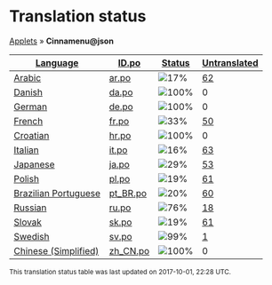 <h1>Translation status</h1>
<p>
  <a href="../tables/README.md">Applets</a> &#187; <b>Cinnamenu@json</b>
</p>

<table>
  <thead>
    <tr>
      <th>
        <a href="#" id="language">Language</a>
      </th>
      <th>
        <a href="#" id="idpo">ID.po</a>
      </th>
      <th>
        <a href="#" id="status">Status</a>
      </th>
      <th>
        <a href="#" id="untranslated">Untranslated</a>
      </th>
    </tr>
  </thead>
  <tbody>
    <tr>
      <td class="language" data-value="Arabic">
        <a href="../tables/ar.md">Arabic</a>
      </td>
      <td class="idpo" data-value="ar">
        <a href="../po/Cinnamenu@json/ar.po">ar.po</a>
      </td>
      <td class="status" data-value="17">
        <img src="http://progressed.io/bar/17" alt="17%" />
      </td>
      <td class="untranslated" data-value="62">
        <a href="../po/Cinnamenu@json/_ar.po">62</a>
      </td>
    </tr>
    <tr>
      <td class="language" data-value="Danish">
        <a href="../tables/da.md">Danish</a>
      </td>
      <td class="idpo" data-value="da">
        <a href="../po/Cinnamenu@json/da.po">da.po</a>
      </td>
      <td class="status" data-value="100">
        <img src="http://progressed.io/bar/100" alt="100%" />
      </td>
      <td class="untranslated" data-value="0">
        0
      </td>
    </tr>
    <tr>
      <td class="language" data-value="German">
        <a href="../tables/de.md">German</a>
      </td>
      <td class="idpo" data-value="de">
        <a href="../po/Cinnamenu@json/de.po">de.po</a>
      </td>
      <td class="status" data-value="100">
        <img src="http://progressed.io/bar/100" alt="100%" />
      </td>
      <td class="untranslated" data-value="0">
        0
      </td>
    </tr>
    <tr>
      <td class="language" data-value="French">
        <a href="../tables/fr.md">French</a>
      </td>
      <td class="idpo" data-value="fr">
        <a href="../po/Cinnamenu@json/fr.po">fr.po</a>
      </td>
      <td class="status" data-value="33">
        <img src="http://progressed.io/bar/33" alt="33%" />
      </td>
      <td class="untranslated" data-value="50">
        <a href="../po/Cinnamenu@json/_fr.po">50</a>
      </td>
    </tr>
    <tr>
      <td class="language" data-value="Croatian">
        <a href="../tables/hr.md">Croatian</a>
      </td>
      <td class="idpo" data-value="hr">
        <a href="../po/Cinnamenu@json/hr.po">hr.po</a>
      </td>
      <td class="status" data-value="100">
        <img src="http://progressed.io/bar/100" alt="100%" />
      </td>
      <td class="untranslated" data-value="0">
        0
      </td>
    </tr>
    <tr>
      <td class="language" data-value="Italian">
        <a href="../tables/it.md">Italian</a>
      </td>
      <td class="idpo" data-value="it">
        <a href="../po/Cinnamenu@json/it.po">it.po</a>
      </td>
      <td class="status" data-value="16">
        <img src="http://progressed.io/bar/16" alt="16%" />
      </td>
      <td class="untranslated" data-value="63">
        <a href="../po/Cinnamenu@json/_it.po">63</a>
      </td>
    </tr>
    <tr>
      <td class="language" data-value="Japanese">
        <a href="../tables/ja.md">Japanese</a>
      </td>
      <td class="idpo" data-value="ja">
        <a href="../po/Cinnamenu@json/ja.po">ja.po</a>
      </td>
      <td class="status" data-value="29">
        <img src="http://progressed.io/bar/29" alt="29%" />
      </td>
      <td class="untranslated" data-value="53">
        <a href="../po/Cinnamenu@json/_ja.po">53</a>
      </td>
    </tr>
    <tr>
      <td class="language" data-value="Polish">
        <a href="../tables/pl.md">Polish</a>
      </td>
      <td class="idpo" data-value="pl">
        <a href="../po/Cinnamenu@json/pl.po">pl.po</a>
      </td>
      <td class="status" data-value="19">
        <img src="http://progressed.io/bar/19" alt="19%" />
      </td>
      <td class="untranslated" data-value="61">
        <a href="../po/Cinnamenu@json/_pl.po">61</a>
      </td>
    </tr>
    <tr>
      <td class="language" data-value="Brazilian Portuguese">
        <a href="../tables/pt_BR.md">Brazilian Portuguese</a>
      </td>
      <td class="idpo" data-value="pt_BR">
        <a href="../po/Cinnamenu@json/pt_BR.po">pt_BR.po</a>
      </td>
      <td class="status" data-value="20">
        <img src="http://progressed.io/bar/20" alt="20%" />
      </td>
      <td class="untranslated" data-value="60">
        <a href="../po/Cinnamenu@json/_pt_BR.po">60</a>
      </td>
    </tr>
    <tr>
      <td class="language" data-value="Russian">
        <a href="../tables/ru.md">Russian</a>
      </td>
      <td class="idpo" data-value="ru">
        <a href="../po/Cinnamenu@json/ru.po">ru.po</a>
      </td>
      <td class="status" data-value="76">
        <img src="http://progressed.io/bar/76" alt="76%" />
      </td>
      <td class="untranslated" data-value="18">
        <a href="../po/Cinnamenu@json/_ru.po">18</a>
      </td>
    </tr>
    <tr>
      <td class="language" data-value="Slovak">
        <a href="../tables/sk.md">Slovak</a>
      </td>
      <td class="idpo" data-value="sk">
        <a href="../po/Cinnamenu@json/sk.po">sk.po</a>
      </td>
      <td class="status" data-value="19">
        <img src="http://progressed.io/bar/19" alt="19%" />
      </td>
      <td class="untranslated" data-value="61">
        <a href="../po/Cinnamenu@json/_sk.po">61</a>
      </td>
    </tr>
    <tr>
      <td class="language" data-value="Swedish">
        <a href="../tables/sv.md">Swedish</a>
      </td>
      <td class="idpo" data-value="sv">
        <a href="../po/Cinnamenu@json/sv.po">sv.po</a>
      </td>
      <td class="status" data-value="99">
        <img src="http://progressed.io/bar/99" alt="99%" />
      </td>
      <td class="untranslated" data-value="1">
        <a href="../po/Cinnamenu@json/_sv.po">1</a>
      </td>
    </tr>
    <tr>
      <td class="language" data-value="Chinese (Simplified)">
        <a href="../tables/zh_CN.md">Chinese (Simplified)</a>
      </td>
      <td class="idpo" data-value="zh_CN">
        <a href="../po/Cinnamenu@json/zh_CN.po">zh_CN.po</a>
      </td>
      <td class="status" data-value="100">
        <img src="http://progressed.io/bar/100" alt="100%" />
      </td>
      <td class="untranslated" data-value="0">
        0
      </td>
    </tr>
  </tbody>
</table>

<p><sup>This translation status table was last updated on 2017-10-01, 22:28 UTC.</sup></p>
